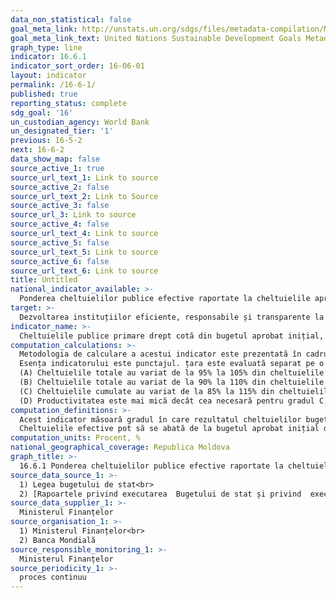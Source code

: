 ```yaml
---
data_non_statistical: false
goal_meta_link: http://unstats.un.org/sdgs/files/metadata-compilation/Metadata-Goal-16.pdf
goal_meta_link_text: United Nations Sustainable Development Goals Metadata (pdf 1361kB)
graph_type: line
indicator: 16.6.1
indicator_sort_order: 16-06-01
layout: indicator
permalink: /16-6-1/
published: true
reporting_status: complete
sdg_goal: '16'
un_custodian_agency: World Bank
un_designated_tier: '1'
previous: 16-5-2
next: 16-6-2
data_show_map: false
source_active_1: true
source_url_text_1: Link to source
source_active_2: false
source_url_text_2: Link to Source
source_active_3: false
source_url_3: Link to source
source_active_4: false
source_url_text_4: Link to source
source_active_5: false
source_url_text_5: Link to source
source_active_6: false
source_url_text_6: Link to source
title: Untitled
national_indicator_available: >-
  Ponderea cheltuielilor publice efective raportate la cheltuielile aprobate, pe sectoare (după codurile clasificației bugetare sau alte coduri similare)
target: >-
  Dezvoltarea instituțiilor eficiente, responsabile și transparente la toate nivelurile
indicator_name: >-
  Cheltuielile publice primare drept cotă din bugetul aprobat inițial, pe sectoare (sau pe coduri bugetare sau ceva similar)
computation_calculations: >-
  Metodologia de calculare a acestui indicator este prezentată în cadrul unui tabel extins (intitulat „Calculation Sheet for PFM Performance Indicators PI-1 and PI-2 (i)” ) de pe pagina web PEFA). De asemenea, aceasta este descrisă detaliat în partea a doua a documentului „Cadrul de evaluare a managementului finanțelor publice” .<br> 
  Esența indicatorului este punctajul. țara este evaluată separat pe o scară ordinală în patru puncte: A, B, C sau D, în conformitate cu criterii exacte:<br> 
  (A) Cheltuielile totale au variat de la 95% la 105% din cheltuielile bugetare totale aprobate pentru cel puțin doi din ultimii trei ani.<br> 
  (B) Cheltuielile totale au variat de la 90% la 110% din cheltuielile bugetare totale aprobate pentru cel puțin doi din ultimii trei ani.<br> 
  (C) Cheltuielile cumulate au variat de la 85% la 115% din cheltuielile bugetare totale aprobate pentru cel puțin doi din ultimii trei ani.<br> 
  (D) Productivitatea este mai mică decât cea necesară pentru gradul C.
computation_definitions: >-
  Acest indicator măsoară gradul în care rezultatul cheltuielilor bugetare cumulate reflectă suma inițial aprobată, așa cum aceasta a fost definită în documentația privind bugetul de stat și rapoartele fiscale. Acoperirea este bugetul de stat consolidat, iar perioada de timp acoperită sunt ultimii trei ani fiscali finalizați. Indicatorul încearcă să surprindă fiabilitatea bugetului de stat. Cheltuielile cumulate includ cheltuielile reale care încorporează cheltuielile efectuate ca urmare a unor evenimente neplanificate sau excepționale - de exemplu, conflictele armate sau dezastrele naturale. Cheltuielile finanțate prin venituri neașteptate, inclusiv prin privatizare, ar trebui incluse și consemnate în tabelele fiscale și în narativele suport. Cheltuielile finanțate extern prin împrumuturi sau subvenții ar trebui să fie incluse, dacă sunt acoperite de buget, împreună cu votul (esențele) de urgență și dobânzile la datorie. Cheltuielile alocate conturilor în așteptare nu sunt incluse în total. Cu toate acestea, dacă sumele sunt deținute în conturi de suspendare la sfârșitul fiecărui an care ar putea afecta scorurile dacă sunt incluse în calcule, ele pot fi incluse. În astfel de cazuri, motivul (motivele) pentru includere trebuie să fie clar indicat.<br> 
  Cheltuielile efective pot să se abată de la bugetul aprobat inițial din motive independente de precizia previziunilor - de exemplu, ca rezultat al unui șoc macroeconomic major. Etalonarea acestui indicator suportă un an neobișnuit sau "depășit" și se concentrează pe abaterile de la previziunile care apar în doi din cei trei ani care fac obiectul evaluării.
computation_units: Procent, %
national_geographical_coverage: Republica Moldova
graph_title: >-
  16.6.1 Ponderea cheltuielilor publice efective raportate la cheltuielile aprobate, pe sectoare (după codurile clasificației bugetare sau alte coduri similare)
source_data_source_1: >-
  1) Legea bugetului de stat<br> 
  2) [Rapoartele privind executarea  Bugetului de stat și privind  executarea bugetului public național](https://mf.gov.md/ro/trezorerie/rapoarte-privind-executarea-bugetului/rapoarte-anuale)
source_data_supplier_1: >-
  Ministerul Finanțelor
source_organisation_1: >-
  1) Ministerul Finanțelor<br> 
  2) Banca Mondială
source_responsible_monitoring_1: >-
  Ministerul Finanțelor
source_periodicity_1: >-
  proces continuu
---
```

